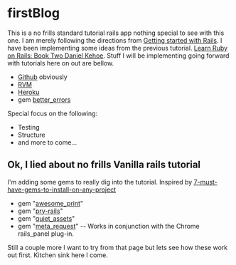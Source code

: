 # firstBlog

This is a no frills standard tutorial rails app nothing special to see with this one. I am merely following the directions from [Getting started with Rails]( http://guides.rubyonrails.org/getting_started.html). I have been implementing some ideas from the previous tutorial. [Learn Ruby on Rails: Book Two Daniel Kehoe](http://learn-rails.com/learn-ruby-on-rails.html). Stuff I will be implementing going forward with tutorials here on out are bellow.

  - [Github](github.com) obviously
  - [RVM](rvm.io)
  - [Heroku](heroku.com)
  - gem [better_errors](https://github.com/charliesome/better_errors)

Special focus on the following:
- Testing
- Structure
- and more to come...

## Ok, I lied about no frills Vanilla rails tutorial
I'm adding some gems to really dig into the tutorial. Inspired by [7-must-have-gems-to-install-on-any-project](http://www.rubyonrails365.com/7-must-have-gems-to-install-on-any-project/)
- gem "[awesome_print](https://github.com/michaeldv/awesome_print)"
- gem "[pry-rails](https://github.com/rweng/pry-rails)"
- gem "[quiet_assets](https://github.com/evrone/quiet_assets)"
- gem "[meta_request](https://github.com/dejan/rails_panel/tree/master/meta_request)" -- Works in conjunction with the Chrome rails_panel plug-in.

Still a couple more I want to try from that page but lets see how these work out first.
Kitchen sink here I come.
